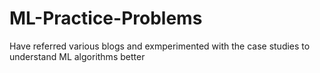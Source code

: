# ML-Practice-Problems

Have referred various blogs and exmperimented with the case studies to understand ML algorithms better
